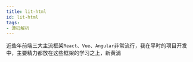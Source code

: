 ```yaml
---
title: lit-html
id: lit-html
tags:
- 源码解析
---
```

近些年前端三大主流框架`React`、`Vue`、`Angular`非常流行，我在平时的项目开发中，主要精力都放在这些框架的学习之上，新黄浦 


<!--stackedit_data:
eyJoaXN0b3J5IjpbLTU0NDkwMTIxNyw2NTAxOTQwNTksLTc4MD
c2OTg0NV19
-->